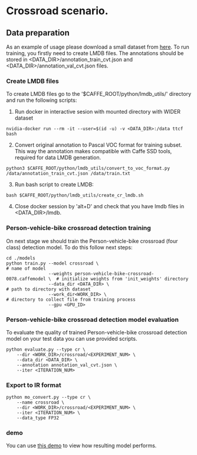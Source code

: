 # Crossroad scenario.

## Data preparation

As an example of usage please download a small dataset from [here](https://download.01.org/opencv/openvino_training_extensions/datasets/crossroad/crossroad_85.tar.gz). To run training, you firstly need to create LMDB files. The annotations should be stored in <DATA_DIR>/annotation_train_cvt.json and <DATA_DIR>/annotation_val_cvt.json files.


### Create LMDB files

To create LMDB files go to the '$CAFFE_ROOT/python/lmdb_utils/' directory and run the following scripts:

1. Run docker in interactive sesion with mounted directory with WIDER dataset
```
nvidia-docker run --rm -it --user=$(id -u) -v <DATA_DIR>:/data ttcf bash
```

2. Convert original annotation to Pascal VOC format for training subset. This way the annotation makes compatible with Caffe SSD tools, required for data LMDB generation.
```
python3 $CAFFE_ROOT/python/lmdb_utils/convert_to_voc_format.py /data/annotation_train_cvt.json /data/train.txt
 ```
3. Run bash script to create LMDB:
```
bash $CAFFE_ROOT/python/lmdb_utils/create_cr_lmdb.sh
 ```
4. Close docker session by 'alt+D' and check that you have lmdb files in <DATA_DIR>/lmdb.


###

### Person-vehicle-bike crossroad detection training
On next stage we should train the Person-vehicle-bike crossroad (four class) detection model. To do this follow next steps:

```Shell
cd ./models
python train.py --model crossroad \                                        # name of model
                --weights person-vehicle-bike-crossroad-0078.caffemodel \  # initialize weights from 'init_weights' directory
                --data_dir <DATA_DIR> \                                    # path to directory with dataset
                --work_dir<WORK_DIR> \                                     # directory to collect file from training process
                --gpu <GPU_ID>
```


### Person-vehicle-bike crossroad detection model evaluation
To evaluate the quality of trained Person-vehicle-bike crossroad detection model on your test data you can use provided scripts.

```Shell
python evaluate.py --type cr \
    --dir <WORK_DIR>/crossroad/<EXPERIMENT_NUM> \
    --data_dir <DATA_DIR> \
    --annotation annotation_val_cvt.json \
    --iter <ITERATION_NUM>
```

### Export to IR format

```Shell
python mo_convert.py --type cr \
    --name crossroad \
    --dir <WORK_DIR>/crossroad/<EXPERIMENT_NUM> \
    --iter <ITERATION_NUM> \
    --data_type FP32
```

###  demo
You can use [this demo](https://github.com/opencv/open_model_zoo/tree/master/demos/crossroad_camera_demo) to view how resulting model performs.
